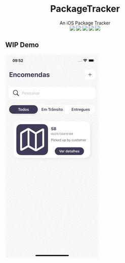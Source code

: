 <h1 align="center">PackageTracker</h1>
<p align="center">
    An iOS Package Tracker <br/>
    <img src="https://img.shields.io/badge/iOS-14.0+-blue.svg" />
    <img src="https://img.shields.io/badge/Xcode-13.0+-brightgreen.svg" />
    <img src="https://img.shields.io/badge/Swift-5.3-orange.svg" />
    <img src="https://img.shields.io/badge/SwiftUI-3.0-red.svg" />
    <img src="https://img.shields.io/badge/Core-Data-blue" />
</p>

## WIP Demo
![Demo PT](demo/demo.gif)
